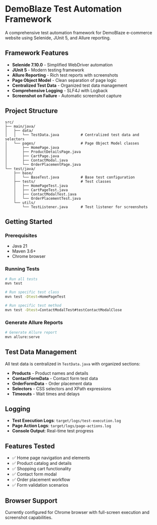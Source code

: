 # DemoBlaze Test Automation Framework

A comprehensive test automation framework for DemoBlaze e-commerce website using Selenide, JUnit 5, and Allure reporting.

## Framework Features

- **Selenide 7.10.0** - Simplified WebDriver automation
- **JUnit 5** - Modern testing framework
- **Allure Reporting** - Rich test reports with screenshots
- **Page Object Model** - Clean separation of page logic
- **Centralized Test Data** - Organized test data management
- **Comprehensive Logging** - SLF4J with Logback
- **Screenshot on Failure** - Automatic screenshot capture

## Project Structure

```
src/
├── main/java/
│   ├── data/
│   │   └── TestData.java          # Centralized test data and selectors
│   └── pages/                     # Page Object Model classes
│       ├── HomePage.java
│       ├── ProductDetailsPage.java
│       ├── CartPage.java
│       ├── ContactModal.java
│       └── OrderPlacementPage.java
└── test/java/
    ├── base/
    │   └── BaseTest.java          # Base test configuration
    ├── tests/                     # Test classes
    │   ├── HomePageTest.java
    │   ├── CartPageTest.java
    │   ├── ContactModalTest.java
    │   └── OrderPlacementTest.java
    └── utils/
        └── TestListener.java      # Test listener for screenshots
```

## Getting Started

### Prerequisites
- Java 21
- Maven 3.6+
- Chrome browser

### Running Tests
```bash
# Run all tests
mvn test

# Run specific test class
mvn test -Dtest=HomePageTest

# Run specific test method
mvn test -Dtest=ContactModalTest#testContactModalClose
```

### Generate Allure Reports
```bash
# Generate Allure report
mvn allure:serve
```

## Test Data Management

All test data is centralized in `TestData.java` with organized sections:
- **Products** - Product names and details
- **ContactFormData** - Contact form test data
- **OrderFormData** - Order placement data
- **Selectors** - CSS selectors and XPath expressions
- **Timeouts** - Wait times and delays

## Logging

- **Test Execution Logs**: `target/logs/test-execution.log`
- **Page Action Logs**: `target/logs/page-actions.log`
- **Console Output**: Real-time test progress

## Features Tested

- ✅ Home page navigation and elements
- ✅ Product catalog and details
- ✅ Shopping cart functionality
- ✅ Contact form modal
- ✅ Order placement workflow
- ✅ Form validation scenarios

## Browser Support

Currently configured for Chrome browser with full-screen execution and screenshot capabilities.